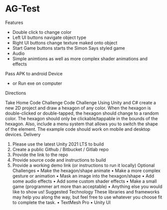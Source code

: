 # AG-Test

Features
  - Double click to change color
  - Left UI buttons navigate object type
  - Right UI buttons change texture maked onto object
  - Start Game buttons starts the Simon Says styled game
  - Audio
  - Simple animtions as well as more complex shader animations and effects
  
  
  
  Pass APK to android Device 
  - or
  Run exe on computer








Directions

Take Home Code Challenge
Code Challenge
Using Unity and C# create a new 2D project and draw a hexagon of any color. When the
hexagon is double-clicked or double-tapped, the hexagon should change to a random color. The
hexagon should only be clickable/tappable in the bounds of the hexagon. Also, include a menu
system that allows you to switch the shape of the element. The example code should work on
mobile and desktop devices.
Delivery
1. Please use the latest Unity 2021 LTS to build
2. Create a public Github / Bitbucket / Gitlab repo
3. Provide the link to the repo
4. Provide source code and instructions to build
5. Provide a working demo link (or instructions to run it locally)
Optional Challenges
• Make the hexagon/shape animate
• Make a more complex gesture or animation
• Mask an image into the hexagon/shape
• Add some audio effects
• Add some custom shader effects
• Make a small game (programmer art more than acceptable)
• Anything else you would like to show us!
Suggested Technology
These libraries and frameworks may help you along the way, but feel free to use whatever you
choose fit to complete the task.
• TextMesh Pro
• Unity UI
